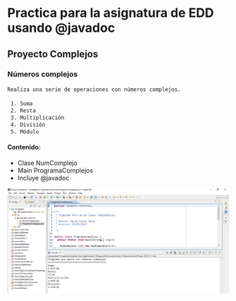 # Practica para la asignatura de EDD usando @javadoc
## Proyecto Complejos
### Números complejos
    Realiza una serie de operaciones con números complejos.
    
     1. Suma
     2. Resta
     3. Multiplicación
     4. División
     5. Módulo
    
#### Contenido:

  
* Clase NumComplejo
* Main ProgramaComplejos
* Incluye @javadoc 

![Ejecuccion del programa](https://github.com/davidperezpardo/Practica-con-numeros-complejos-con-java---javadoc/blob/master/Ejecucion.PNG)
  
